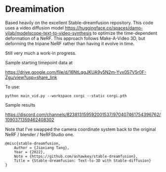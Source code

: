 # Dreamimation

Based heavily on the excellent Stable-dreamfusion repository. This code uses a video diffusion model
https://huggingface.co/spaces/damo-vilab/modelscope-text-to-video-synthesis
to optimize the time-dependent deformation of a NeRF. 
This approach follows Make-A-Video 3D, but deforming the tripane NeRF rather than having it evolve in time.

Still very much a work-in progress.

Sample starting timepoint data at

https://drive.google.com/file/d/16NtLqgJKUA9y5N2m-Yvx057V5r0F-Zgu/view?usp=share_link

To use:
```
python main_vid.py --workspace corgi --static corgi.pth
```

Sample results

https://discord.com/channels/823813159592001537/970407461754396762/1090371359462408302

Note that I've swapped the camera coordinate system back to the original NeRF / blender / NeRFStudio
one.

```
@misc{stable-dreamfusion,
    Author = {Jiaxiang Tang},
    Year = {2022},
    Note = {https://github.com/ashawkey/stable-dreamfusion},
    Title = {Stable-dreamfusion: Text-to-3D with Stable-diffusion}
}
```
